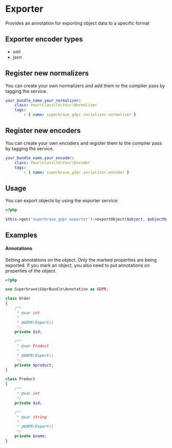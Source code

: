 # Exporter

Provides an annotation for exporting object data to a specific format

## Exporter encoder types

- xml
- json

## Register new normalizers

You can create your own normalizers and add them to the compiler pass by tagging the service.

```yml
your_bundle_name.your_normalizer:
    class: Your\Class\To\Your\Normalizer
    tags:
        - { name: superbrave_gdpr.serializer.normalizer }
```

## Register new encoders

You can create your own encoders and register them to the compiler pass by tagging the service.

```yml
your_bundle_name.your_encoder:
    class: Your\Class\To\Your\Encoder
    tags:
        - { name: superbrave_gdpr.serializer.encoder }
```

## Usage

You can export objects by using the exporter service:

```php
<?php

$this->get('superbrave_gdpr.exporter')->exportObject($object, $objectName, $format, $targetEncoding);
```

## Examples

#### Annotations

Setting annotations on the object. Only the marked properties are being exported. If you mark an object, you also need to put annotations on properties of the object.

```php
<?php

use Superbrave\GdprBundle\Annotation as GDPR;

class Order
{
    /**
     * @var int
     *
     * @GDPR\Export()
     */
    private $id;

    /**
     * @var Product
     *
     * @GDPR\Export()
     */
    private $product;
}

class Product
{
    /**
     * @var int
     */
    private $id;

    /**
     * @var string
     *
     * @GDPR\Export()
     */
    private $name;
}
```
